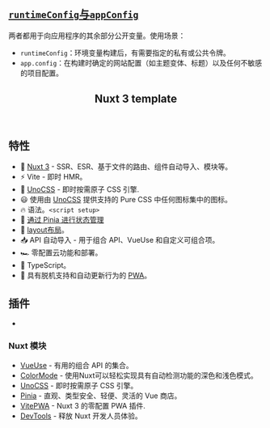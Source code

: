 ## [`runtimeConfig`与`appConfig`](https://nuxt.com/docs/getting-started/configuration#runtimeconfig-vs-appconfig)

两者都用于向应用程序的其余部分公开变量。使用场景：

- `runtimeConfig`：环境变量构建后，有需要指定的私有或公共令牌。
- `app.config`：在构建时确定的网站配置（如主题变体、标题）以及任何不敏感的项目配置。



<h2 align="center">
Nuxt 3 template
</h2><br>


## 特性



- 💚 [Nuxt 3](https://nuxt.com/) - SSR、ESR、基于文件的路由、组件自动导入、模块等。
- ⚡️ Vite - 即时 HMR。
- 🎨 [UnoCSS](https://github.com/unocss/unocss) - 即时按需原子 CSS 引擎.
- 😃 使用由 [UnoCSS](https://github.com/unocss/unocss) 提供支持的 Pure CSS 中任何图标集中的图标。
- 🔥 语法。`<script setup>`
- 🍍 [通过 Pinia 进行状态管理](https://github.com/vuejs/pinia)
- 📑 [layout布局](https://github.com/antfu/vitesse-nuxt3/blob/main/layouts)。
- 📥 API 自动导入 - 用于组合 API、VueUse 和自定义可组合项。
- 🏎 零配置云功能和部署。
- 🦾 TypeScript。
- 📲 具有脱机支持和自动更新行为的 [PWA](https://github.com/vite-pwa/nuxt)。

## 插件

- 

### Nuxt 模块

- [VueUse](https://github.com/vueuse/vueuse) - 有用的组合 API 的集合。
- [ColorMode](https://github.com/nuxt-modules/color-mode) - 使用Nuxt可以轻松实现具有自动检测功能的深色和浅色模式。
- [UnoCSS](https://github.com/unocss/unocss) - 即时按需原子 CSS 引擎。
- [Pinia](https://github.com/vuejs/pinia) - 直观、类型安全、轻便、灵活的 Vue 商店。
- [VitePWA](https://github.com/vite-pwa/nuxt) - Nuxt 3 的零配置 PWA 插件.
- [DevTools](https://github.com/nuxt/devtools) - 释放 Nuxt 开发人员体验。



